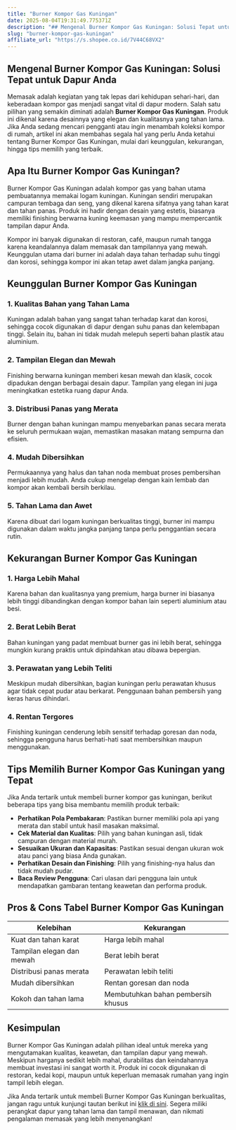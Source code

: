 ```yaml
---
title: "Burner Kompor Gas Kuningan"
date: 2025-08-04T19:31:49.775371Z
description: "## Mengenal Burner Kompor Gas Kuningan: Solusi Tepat untuk Dapur Anda..."
slug: "burner-kompor-gas-kuningan"
affiliate_url: "https://s.shopee.co.id/7V44C68VX2"
---
```

## Mengenal Burner Kompor Gas Kuningan: Solusi Tepat untuk Dapur Anda

Memasak adalah kegiatan yang tak lepas dari kehidupan sehari-hari, dan keberadaan kompor gas menjadi sangat vital di dapur modern. Salah satu pilihan yang semakin diminati adalah **Burner Kompor Gas Kuningan**. Produk ini dikenal karena desainnya yang elegan dan kualitasnya yang tahan lama. Jika Anda sedang mencari pengganti atau ingin menambah koleksi kompor di rumah, artikel ini akan membahas segala hal yang perlu Anda ketahui tentang Burner Kompor Gas Kuningan, mulai dari keunggulan, kekurangan, hingga tips memilih yang terbaik.

## Apa Itu Burner Kompor Gas Kuningan?

Burner Kompor Gas Kuningan adalah kompor gas yang bahan utama pembuatannya memakai logam kuningan. Kuningan sendiri merupakan campuran tembaga dan seng, yang dikenal karena sifatnya yang tahan karat dan tahan panas. Produk ini hadir dengan desain yang estetis, biasanya memiliki finishing berwarna kuning keemasan yang mampu mempercantik tampilan dapur Anda.

Kompor ini banyak digunakan di restoran, café, maupun rumah tangga karena keandalannya dalam memasak dan tampilannya yang mewah. Keunggulan utama dari burner ini adalah daya tahan terhadap suhu tinggi dan korosi, sehingga kompor ini akan tetap awet dalam jangka panjang.

## Keunggulan Burner Kompor Gas Kuningan

### 1. Kualitas Bahan yang Tahan Lama  
Kuningan adalah bahan yang sangat tahan terhadap karat dan korosi, sehingga cocok digunakan di dapur dengan suhu panas dan kelembapan tinggi. Selain itu, bahan ini tidak mudah melepuh seperti bahan plastik atau aluminium.

### 2. Tampilan Elegan dan Mewah  
Finishing berwarna kuningan memberi kesan mewah dan klasik, cocok dipadukan dengan berbagai desain dapur. Tampilan yang elegan ini juga meningkatkan estetika ruang dapur Anda.

### 3. Distribusi Panas yang Merata  
Burner dengan bahan kuningan mampu menyebarkan panas secara merata ke seluruh permukaan wajan, memastikan masakan matang sempurna dan efisien.

### 4. Mudah Dibersihkan  
Permukaannya yang halus dan tahan noda membuat proses pembersihan menjadi lebih mudah. Anda cukup mengelap dengan kain lembab dan kompor akan kembali bersih berkilau.

### 5. Tahan Lama dan Awet  
Karena dibuat dari logam kuningan berkualitas tinggi, burner ini mampu digunakan dalam waktu jangka panjang tanpa perlu penggantian secara rutin.

## Kekurangan Burner Kompor Gas Kuningan

### 1. Harga Lebih Mahal  
Karena bahan dan kualitasnya yang premium, harga burner ini biasanya lebih tinggi dibandingkan dengan kompor bahan lain seperti aluminium atau besi.

### 2. Berat Lebih Berat  
Bahan kuningan yang padat membuat burner gas ini lebih berat, sehingga mungkin kurang praktis untuk dipindahkan atau dibawa bepergian.

### 3. Perawatan yang Lebih Teliti  
Meskipun mudah dibersihkan, bagian kuningan perlu perawatan khusus agar tidak cepat pudar atau berkarat. Penggunaan bahan pembersih yang keras harus dihindari.

### 4. Rentan Tergores  
Finishing kuningan cenderung lebih sensitif terhadap goresan dan noda, sehingga pengguna harus berhati-hati saat membersihkan maupun menggunakan.

## Tips Memilih Burner Kompor Gas Kuningan yang Tepat

Jika Anda tertarik untuk membeli burner kompor gas kuningan, berikut beberapa tips yang bisa membantu memilih produk terbaik:

- **Perhatikan Pola Pembakaran**: Pastikan burner memiliki pola api yang merata dan stabil untuk hasil masakan maksimal.
- **Cek Material dan Kualitas**: Pilih yang bahan kuningan asli, tidak campuran dengan material murah.
- **Sesuaikan Ukuran dan Kapasitas**: Pastikan sesuai dengan ukuran wok atau panci yang biasa Anda gunakan.
- **Perhatikan Desain dan Finishing**: Pilih yang finishing-nya halus dan tidak mudah pudar.
- **Baca Review Pengguna**: Cari ulasan dari pengguna lain untuk mendapatkan gambaran tentang keawetan dan performa produk.

## Pros & Cons Tabel Burner Kompor Gas Kuningan

| **Kelebihan** | **Kekurangan** |
|----------------|----------------|
| Kuat dan tahan karat | Harga lebih mahal |
| Tampilan elegan dan mewah | Berat lebih berat |
| Distribusi panas merata | Perawatan lebih teliti |
| Mudah dibersihkan | Rentan goresan dan noda |
| Kokoh dan tahan lama | Membutuhkan bahan pembersih khusus |

## Kesimpulan

Burner Kompor Gas Kuningan adalah pilihan ideal untuk mereka yang mengutamakan kualitas, keawetan, dan tampilan dapur yang mewah. Meskipun harganya sedikit lebih mahal, durabilitas dan keindahannya membuat investasi ini sangat worth it. Produk ini cocok digunakan di restoran, kedai kopi, maupun untuk keperluan memasak rumahan yang ingin tampil lebih elegan.

Jika Anda tertarik untuk membeli Burner Kompor Gas Kuningan berkualitas, jangan ragu untuk kunjungi tautan berikut ini [klik di sini](https://s.shopee.co.id/7V44C68VX2). Segera miliki perangkat dapur yang tahan lama dan tampil menawan, dan nikmati pengalaman memasak yang lebih menyenangkan!